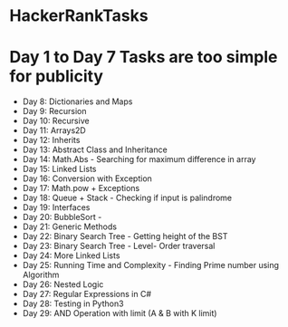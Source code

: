 # HackerRankTasks
 # Day 1 to Day 7 Tasks are too simple for publicity
 - Day 8: Dictionaries and Maps
 - Day 9: Recursion
 - Day 10: Recursive
 - Day 11: Arrays2D
 - Day 12: Inherits
 - Day 13: Abstract Class and Inheritance
 - Day 14: Math.Abs - Searching for maximum difference in array
 - Day 15: Linked Lists
 - Day 16: Conversion with Exception
 - Day 17: Math.pow  + Exceptions
 - Day 18: Queue + Stack - Checking if input is palindrome
 - Day 19: Interfaces
 - Day 20: BubbleSort - 
 - Day 21: Generic Methods
 - Day 22: Binary Search Tree - Getting height of the BST
 - Day 23: Binary Search Tree - Level- Order traversal
 - Day 24: More Linked Lists
 - Day 25: Running Time and Complexity - Finding Prime number using Algorithm
 - Day 26: Nested Logic
 - Day 27: Regular Expressions in C#
 - Day 28: Testing in Python3
 - Day 29: AND Operation with limit (A & B with K limit)
